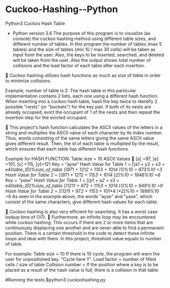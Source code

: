 # Cuckoo-Hashing--Python

Python3 Cuckoo Hash Table
- Python version 3.6
The purpose of this program is to visualize (as console) the cuckoo hashing method using different table sizes, and different number of tables.
In this program the number of tables (max 5 tables) and the size of tables (min 10 / max 30 cells) will be taken as input from the user. Also, the keys to be inserted, searched, and deleted will be taken from the user. Also the output shows total number of collisions and the load factor of each table after each insertion.

 Cuckoo hashing utilizes hash functions as much as size of table in order to minimize collisions.

Example, number of table is 2:
The hash table in this particular implementation contains 2 lists, each one using a different hash function. When inserting into a cuckoo hash table, hash the key twice to identify 2 possible "nests" (or "buckets") for the key pair. If both of its nests are already occupied, evict the occupant of 1 of the nests and then repeat the insertion step for the evicted occupant.

 This project's hash function calculates the ASCII values of the letters in a string and multiplies the ASCII value of each character by its index number. Thus, words consisting of the same letters giving the same ASCII value gives different result. Then, the id of each table is multiplied by the result, which ensures that each table has different hash functions.

Example for HASH FUNCTION:
Table size = 10
ASCII Values  [a] =97, [e] =101, [s] =115, [y]=121
Key = “ayse”
Hash Value for Table 1 = [(a*1 + y*2 + s*3 + e*4)*table_ID]%size_of_table
[(97*1 + 121*2 + 115*3 + 101*4 )*1]%10 = 973%10 =3
Hash Value for Table 2 = [(97*1 + 121*2 + 115*3 + 101*4 )*2]%10 = 1946%10 =6
Key = “yase”
Hash Value for Table 1 = [(y*1 + a*2 + s*3 + e*4)*table_ID]%size_of_table
[(121*1 + 97*2 + 115*3 + 101*4 )*1]%10 = 949%10 =9
Hash Value for Table 2 = [(121*1 + 97*2 + 115*3 + 101*4 )*2]%10 = 1898%10 =8
As seen in the example above, the words "ayse" and "yase", which consist of the same characters, give different hash values for each table.

 Cuckoo hashing is also very efficient for searching. It has a worst case lookup time of O(1).
 Furthermore, an infinite loop may be encountered while cuckoo hashing. This occurs if there are 2 or more items that are continuously displacing one another and are never able to find a permanent position. There is a certain threshold in the code to detect these infinite loops and deal with them. In this project, threshold value equals to number of table.

For example:
Table size = 10
If there is 10 cycle, the program will warn the user for unpositioned key. “Cycle here !!”.
Load factor = number of filled cells / size of table
Collision number = If the position where a key is to be placed as a result of the hash value is full, there is a collision in that table. 

#Running the tests
$python3 cuckoohashing.py 
